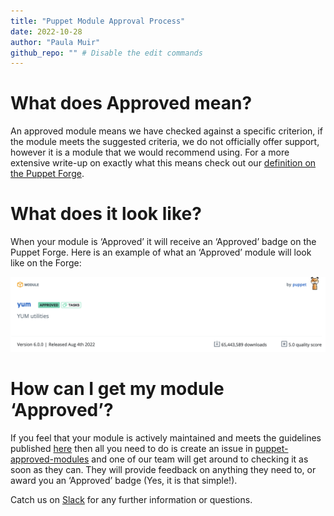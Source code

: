 ```yaml
---
title: "Puppet Module Approval Process"
date: 2022-10-28
author: "Paula Muir"
github_repo: "" # Disable the edit commands
---
```


# What does Approved mean?

An approved module means we have checked against a specific criterion, if the module meets the suggested criteria, we do not officially offer support, however it is a module that we would recommend using. For a more extensive write-up on exactly what this means check out our [definition on the Puppet Forge](https://forge.puppet.com/about/approved).

# What does it look like?
When your module is ‘Approved’ it will receive an ‘Approved’ badge on the Puppet Forge.
Here is an example of what an ‘Approved’ module will look like on the Forge:

![Example of an approved module](images/puppet_approved_module.png)

# How can I get my module ‘Approved’?
If you feel that your module is actively maintained and meets the guidelines published [here](https://forge.puppet.com/about/approved/criteria) then all you need to do is create an issue in [puppet-approved-modules](https://github.com/puppetlabs/puppet-approved-modules) and one of our team will get around to checking it as soon as they can. They will provide feedback on anything they need to, or award you an ‘Approved’ badge (Yes, it is that simple!).

Catch us on [Slack](https://puppetcommunity.slack.com/archives/C11LCKKQ9) for any further information or questions.
